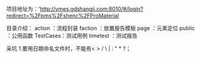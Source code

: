 项目地址为：'http://vmes.gdshangji.com:8010/#/login?redirect=%2Fpms%2Fshenc%2FProMaterial

目录介绍：
action   ：流程封装
faction  ：放置报告模板
page     ：元素定位
public   ：公用函数
TestCases：测试用例
timetest ：测试报告 

采坑
1.要用日期命名文件时，不能有< > / \ | : " * ?；

